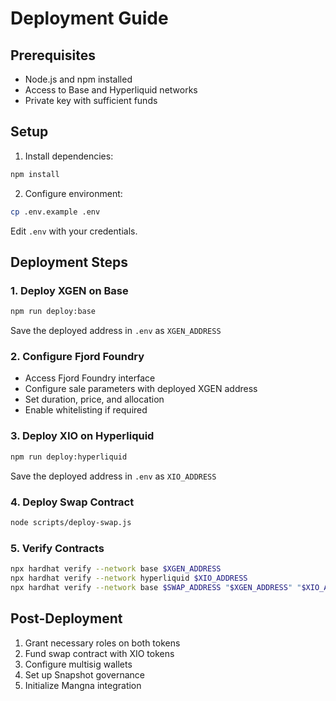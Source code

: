 # Deployment Guide

## Prerequisites
- Node.js and npm installed
- Access to Base and Hyperliquid networks
- Private key with sufficient funds

## Setup

1. Install dependencies:
```bash
npm install
```

2. Configure environment:
```bash
cp .env.example .env
```
Edit `.env` with your credentials.

## Deployment Steps

### 1. Deploy XGEN on Base
```bash
npm run deploy:base
```
Save the deployed address in `.env` as `XGEN_ADDRESS`

### 2. Configure Fjord Foundry
- Access Fjord Foundry interface
- Configure sale parameters with deployed XGEN address
- Set duration, price, and allocation
- Enable whitelisting if required

### 3. Deploy XIO on Hyperliquid
```bash
npm run deploy:hyperliquid
```
Save the deployed address in `.env` as `XIO_ADDRESS`

### 4. Deploy Swap Contract
```bash
node scripts/deploy-swap.js
```

### 5. Verify Contracts
```bash
npx hardhat verify --network base $XGEN_ADDRESS
npx hardhat verify --network hyperliquid $XIO_ADDRESS
npx hardhat verify --network base $SWAP_ADDRESS "$XGEN_ADDRESS" "$XIO_ADDRESS" "$SWAP_START_TIME"
```

## Post-Deployment

1. Grant necessary roles on both tokens
2. Fund swap contract with XIO tokens
3. Configure multisig wallets
4. Set up Snapshot governance
5. Initialize Mangna integration